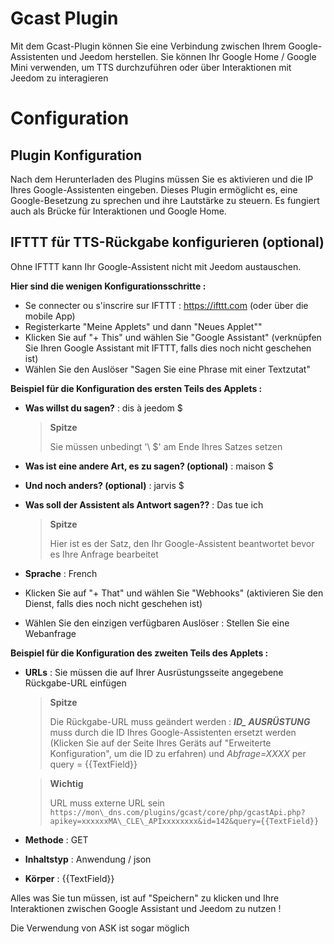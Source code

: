 # Gcast Plugin

Mit dem Gcast-Plugin können Sie eine Verbindung zwischen Ihrem Google-Assistenten und Jeedom herstellen. Sie können Ihr Google Home / Google Mini verwenden, um TTS durchzuführen oder über Interaktionen mit Jeedom zu interagieren

# Configuration

## Plugin Konfiguration

Nach dem Herunterladen des Plugins müssen Sie es aktivieren und die IP Ihres Google-Assistenten eingeben. Dieses Plugin ermöglicht es, eine Google-Besetzung zu sprechen und ihre Lautstärke zu steuern. Es fungiert auch als Brücke für Interaktionen und Google Home.

## IFTTT für TTS-Rückgabe konfigurieren (optional)

Ohne IFTTT kann Ihr Google-Assistent nicht mit Jeedom austauschen.

**Hier sind die wenigen Konfigurationsschritte :**

-   Se connecter ou s'inscrire sur IFTTT : <https://ifttt.com> (oder über die mobile App)
-   Registerkarte "Meine Applets" und dann "Neues Applet""
-   Klicken Sie auf "+ This" und wählen Sie "Google Assistant" (verknüpfen Sie Ihren Google Assistant mit IFTTT, falls dies noch nicht geschehen ist)
-   Wählen Sie den Auslöser "Sagen Sie eine Phrase mit einer Textzutat"

**Beispiel für die Konfiguration des ersten Teils des Applets :**

-   **Was willst du sagen?** : dis à jeedom \$
    > **Spitze**
    >
    > Sie müssen unbedingt '\ $' am Ende Ihres Satzes setzen

-   **Was ist eine andere Art, es zu sagen? (optional)** : maison \$
-   **Und noch anders? (optional)** : jarvis \$
-   **Was soll der Assistent als Antwort sagen??** : Das tue ich
    > **Spitze**
    >
    > Hier ist es der Satz, den Ihr Google-Assistent beantwortet
    > bevor es Ihre Anfrage bearbeitet

-   **Sprache** : French
-   Klicken Sie auf "+ That" und wählen Sie "Webhooks" (aktivieren Sie den Dienst, falls dies noch nicht geschehen ist)
-   Wählen Sie den einzigen verfügbaren Auslöser : Stellen Sie eine Webanfrage

**Beispiel für die Konfiguration des zweiten Teils des Applets :**

-   **URLs** : Sie müssen die auf Ihrer Ausrüstungsseite angegebene Rückgabe-URL einfügen
    > **Spitze**
    >
    > Die Rückgabe-URL muss geändert werden : ***ID\_ AUSRÜSTUNG*** muss durch die ID Ihres Google-Assistenten ersetzt werden (Klicken Sie auf der Seite Ihres Geräts auf "Erweiterte Konfiguration", um die ID zu erfahren) und *Abfrage=XXXX* per query = {{TextField}}

    > **Wichtig**
    >
    > URL muss externe URL sein ``https://mon\_dns.com/plugins/gcast/core/php/gcastApi.php?apikey=xxxxxxMA\_CLE\_APIxxxxxxxx&id=142&query={{TextField}}``

-   **Methode** : GET
-   **Inhaltstyp** : Anwendung / json
-   **Körper** : {{TextField}}

Alles was Sie tun müssen, ist auf "Speichern" zu klicken und Ihre Interaktionen zwischen Google Assistant und Jeedom zu nutzen !

Die Verwendung von ASK ist sogar möglich
